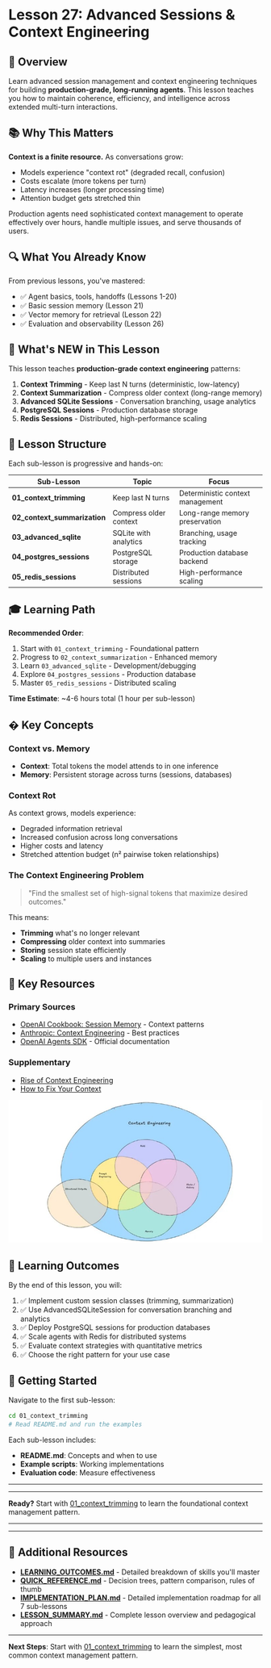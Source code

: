 # Lesson 27: Advanced Sessions & Context Engineering

## 🎯 Overview

Learn advanced session management and context engineering techniques for building **production-grade, long-running agents**. This lesson teaches you how to maintain coherence, efficiency, and intelligence across extended multi-turn interactions.

## 📚 Why This Matters

**Context is a finite resource.** As conversations grow:

- Models experience "context rot" (degraded recall, confusion)
- Costs escalate (more tokens per turn)
- Latency increases (longer processing time)
- Attention budget gets stretched thin

Production agents need sophisticated context management to operate effectively over hours, handle multiple issues, and serve thousands of users.

## 🔍 What You Already Know

From previous lessons, you've mastered:

- ✅ Agent basics, tools, handoffs (Lessons 1-20)
- ✅ Basic session memory (Lesson 21)
- ✅ Vector memory for retrieval (Lesson 22)
- ✅ Evaluation and observability (Lesson 26)

## 🚀 What's NEW in This Lesson

This lesson teaches **production-grade context engineering** patterns:

1. **Context Trimming** - Keep last N turns (deterministic, low-latency)
2. **Context Summarization** - Compress older context (long-range memory)
3. **Advanced SQLite Sessions** - Conversation branching, usage analytics
4. **PostgreSQL Sessions** - Production database storage
5. **Redis Sessions** - Distributed, high-performance scaling

## 📂 Lesson Structure

Each sub-lesson is progressive and hands-on:

| Sub-Lesson                   | Topic                  | Focus                            |
| ---------------------------- | ---------------------- | -------------------------------- |
| **01_context_trimming**      | Keep last N turns      | Deterministic context management |
| **02_context_summarization** | Compress older context | Long-range memory preservation   |
| **03_advanced_sqlite**       | SQLite with analytics  | Branching, usage tracking        |
| **04_postgres_sessions**     | PostgreSQL storage     | Production database backend      |
| **05_redis_sessions**        | Distributed sessions   | High-performance scaling         |

## 🎓 Learning Path

**Recommended Order**:

1. Start with `01_context_trimming` - Foundational pattern
2. Progress to `02_context_summarization` - Enhanced memory
3. Learn `03_advanced_sqlite` - Development/debugging
4. Explore `04_postgres_sessions` - Production database
5. Master `05_redis_sessions` - Distributed scaling

**Time Estimate**: ~4-6 hours total (1 hour per sub-lesson)

## � Key Concepts

### Context vs. Memory

- **Context**: Total tokens the model attends to in one inference
- **Memory**: Persistent storage across turns (sessions, databases)

### Context Rot

As context grows, models experience:

- Degraded information retrieval
- Increased confusion across long conversations
- Higher costs and latency
- Stretched attention budget (n² pairwise token relationships)

### The Context Engineering Problem

> "Find the smallest set of high-signal tokens that maximize desired outcomes."

This means:

- **Trimming** what's no longer relevant
- **Compressing** older context into summaries
- **Storing** session state efficiently
- **Scaling** to multiple users and instances

## 🔗 Key Resources

### Primary Sources

- [OpenAI Cookbook: Session Memory](https://cookbook.openai.com/examples/agents_sdk/session_memory) - Context patterns
- [Anthropic: Context Engineering](https://www.anthropic.com/engineering/effective-context-engineering-for-ai-agents) - Best practices
- [OpenAI Agents SDK](https://github.com/openai/openai-agents-python) - Official documentation

### Supplementary

- [Rise of Context Engineering](https://blog.langchain.com/the-rise-of-context-engineering/)
- [How to Fix Your Context](https://www.dbreunig.com/2025/06/26/how-to-fix-your-context.html)

![Context Engineering](./context_eng.jpeg)

## 🎯 Learning Outcomes

By the end of this lesson, you will:

1. ✅ Implement custom session classes (trimming, summarization)
2. ✅ Use AdvancedSQLiteSession for conversation branching and analytics
3. ✅ Deploy PostgreSQL sessions for production databases
4. ✅ Scale agents with Redis for distributed systems
5. ✅ Evaluate context strategies with quantitative metrics
6. ✅ Choose the right pattern for your use case

## 🚀 Getting Started

Navigate to the first sub-lesson:

```bash
cd 01_context_trimming
# Read README.md and run the examples
```

Each sub-lesson includes:

- **README.md**: Concepts and when to use
- **Example scripts**: Working implementations
- **Evaluation code**: Measure effectiveness

---

---

**Ready?** Start with [01_context_trimming](./01_context_trimming/) to learn the foundational context management pattern.

---

---

## 📖 Additional Resources

- **[LEARNING_OUTCOMES.md](./LEARNING_OUTCOMES.md)** - Detailed breakdown of skills you'll master
- **[QUICK_REFERENCE.md](./QUICK_REFERENCE.md)** - Decision trees, pattern comparison, rules of thumb
- **[IMPLEMENTATION_PLAN.md](./IMPLEMENTATION_PLAN.md)** - Detailed implementation roadmap for all 7 sub-lessons
- **[LESSON_SUMMARY.md](./LESSON_SUMMARY.md)** - Complete lesson overview and pedagogical approach

---

**Next Steps**: Start with [01_context_trimming](./01_context_trimming/) to learn the simplest, most common context management pattern.
